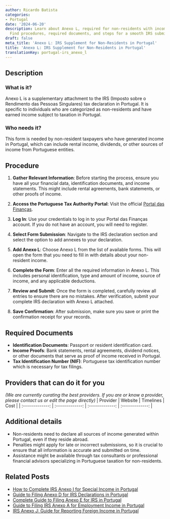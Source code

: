 ```yaml
---
author: Ricardo Batista
categories:
- Portugal
date: '2024-06-20'
description: Learn about Anexo L, required for non-residents with income in Portugal.
  Find procedures, required documents, and steps for a smooth IRS submission.
draft: false
meta_title: 'Anexo L: IRS Supplement for Non-Residents in Portugal'
title: 'Anexo L: IRS Supplement for Non-Residents in Portugal'
translationKey: portugal-irs_anexo_l
---
```





## Description
### What is it?
Anexo L is a supplementary attachment to the IRS (Imposto sobre o Rendimento das Pessoas Singulares) tax declaration in Portugal. It is specific to individuals who are categorized as non-residents and have earned income subject to taxation in Portugal.

### Who needs it?
This form is needed by non-resident taxpayers who have generated income in Portugal, which can include rental income, dividends, or other sources of income from Portuguese entities.

## Procedure
1. **Gather Relevant Information**: Before starting the process, ensure you have all your financial data, identification documents, and income statements. This might include rental agreements, bank statements, or other proofs of income.
  
2. **Access the Portuguese Tax Authority Portal**: Visit the official [Portal das Finanças](https://www.portaldasfinancas.gov.pt).

3. **Log In**: Use your credentials to log in to your Portal das Finanças account. If you do not have an account, you will need to register.

4. **Select Form Submission**: Navigate to the IRS declaration section and select the option to add annexes to your declaration.

5. **Add Anexo L**: Choose Anexo L from the list of available forms. This will open the form that you need to fill in with details about your non-resident income.

6. **Complete the Form**: Enter all the required information in Anexo L. This includes personal identification, type and amount of income, source of income, and any applicable deductions.

7. **Review and Submit**: Once the form is completed, carefully review all entries to ensure there are no mistakes. After verification, submit your complete IRS declaration with Anexo L attached.

8. **Save Confirmation**: After submission, make sure you save or print the confirmation receipt for your records.

## Required Documents
- **Identification Documents**: Passport or resident identification card.
- **Income Proofs**: Bank statements, rental agreements, dividend notices, or other documents that serve as proof of income received in Portugal.
- **Tax Identification Number (NIF)**: Portuguese tax identification number which is necessary for tax filings.

## Providers that can do it for you
_(We are currently curating the best providers. If you are or know a provider, please contact us or edit the page directly)_
| Provider        |     Website     |     Timelines    |       Cost      |
| :-------------: | :-------------: |  :-------------: | :-------------: |

## Additional details
- Non-residents need to declare all sources of income generated within Portugal, even if they reside abroad.
- Penalties might apply for late or incorrect submissions, so it is crucial to ensure that all information is accurate and submitted on time.
- Assistance might be available through tax consultants or professional financial advisors specializing in Portuguese taxation for non-residents.
## Related Posts

- [How to Complete IRS Anexo I for Special Income in Portugal](https://tramitit.com/guides/portugal/irs_anexo_i/)
- [Guide to Filing Anexo D for IRS Declarations in Portugal](https://tramitit.com/guides/portugal/irs_anexo_d/)
- [Complete Guide to Filing Anexo E for IRS in Portugal](https://tramitit.com/guides/portugal/irs_anexo_e/)
- [Guide to Filing IRS Anexo A for Employment Income in Portugal](https://tramitit.com/guides/portugal/irs_anexo_a/)
- [IRS Anexo J: Guide for Reporting Foreign Income in Portugal](https://tramitit.com/guides/portugal/irs_anexo_j/)